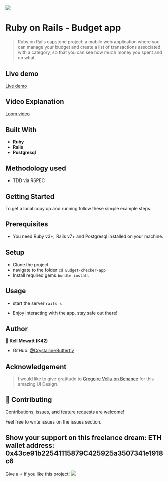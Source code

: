 ![](https://img.shields.io/badge/Microverse-blueviolet)

# Ruby on Rails - Budget app

> Ruby on Rails capstone project: a mobile web application where you can manage your budget and create a list of transactions associated with a category, so that you can see how much money you spent and on what.

## Live demo

[Live demo]()

## Video Explanation

[Loom video]()

## Built With

- **Ruby**
- **Rails**
- **Postgresql**

## Methodology used

- TDD via RSPEC

## Getting Started

To get a local copy up and running follow these simple example steps.

## Prerequisites

- You need Ruby v3+, Rails v7+ and Postgresql installed on your machine.

## Setup

- Clone the project. 
- navigate to the folder `cd Budget-checker-app`
- Install required gems `bundle install`

## Usage

- start the server `rails s`

- Enjoy interacting with the app, stay safe out there!

## Author

👤 **Kell Mcwatt (K42)**

- GitHub: [@CrystallineButterfly](https://github.com/CrystallineButterfly)

## Acknowledgement

> I would like to give gratitude to [Gregoire Vella on Behance](https://www.behance.net/gregoirevella) for this amazing UI Design.

## 🤝 Contributing

Contributions, issues, and feature requests are welcome!

Feel free to write issues on the issues section.

## Show your support on this freelance dream: ETH wallet address: 0x43ce91b22541115879C425925a3507341e1918c6

Give a ⭐️ if you like this project!
![](https://img.shields.io/badge/Microverse-blueviolet)